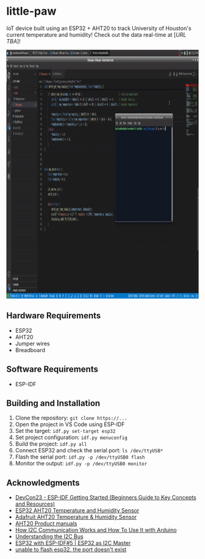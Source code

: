 # little-paw
IoT device built using an ESP32 + AHT20 to track University of Houston's current temperature and humidity! Check out the data real-time at [*URL TBA*]!

<div align="center">
    <img src="./output.gif" height="650px"><br />
</div>

## Hardware Requirements

*   ESP32
*   AHT20
*   Jumper wires
*   Breadboard

## Software Requirements

*   ESP-IDF

## Building and Installation

1.  Clone the repository: `git clone https://...`
2.  Open the project in VS Code using ESP-IDF
3.  Set the target: `idf.py set-target esp32`
4.  Set project configuration: `idf.py menuconfig`
5.  Build the project: `idf.py all`
6.  Connect ESP32 and check the serial port: `ls /dev/ttyUSB*`
7.  Flash the serial port: `idf.py -p /dev/ttyUSB0 flash`
8.  Monitor the output: `idf.py -p /dev/ttyUSB0 monitor`

## Acknowledgments

* [DevCon23 - ESP-IDF Getting Started (Beginners Guide to Key Concepts and Resources)](https://www.youtube.com/watch?v=J8zc8mMNKtc&ab_channel=EspressifSystems)
* [ESP32 AHT20 Temperature and Humidity Sensor](https://www.espboards.dev/sensors/aht20/#esp-idf)
* [Adafruit AHT20 Temperature & Humidity Sensor](https://learn.adafruit.com/adafruit-aht20/pinouts)
* [AHT20 Product manuals](https://files.seeedstudio.com/wiki/Grove-AHT20_I2C_Industrial_Grade_Temperature_and_Humidity_Sensor/AHT20-datasheet-2020-4-16.pdf)
* [How I2C Communication Works and How To Use It with Arduino](https://www.youtube.com/watch?v=6IAkYpmA1DQ&ab_channel=HowToMechatronics)
* [Understanding the I2C Bus](https://www.ti.com/lit/an/slva704/slva704.pdf?ts=1751928031170&ref_url=https%253A%252F%252Fwww.google.com%252F)
* [ESP32 with ESP-IDF#5 | ESP32 as I2C Master](https://www.youtube.com/watch?v=Snp6iTu1R7E&ab_channel=ltkdt)
* [unable to flash esp32. the port doesn't exist](https://stackoverflow.com/questions/73923341/unable-to-flash-esp32-the-port-doesnt-exist)